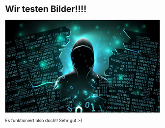 # Wir testen Bilder!!!! 

![Alternativer Text](images/pic1.jpg)

Es funktioniert also doch!! Sehr gut :-)